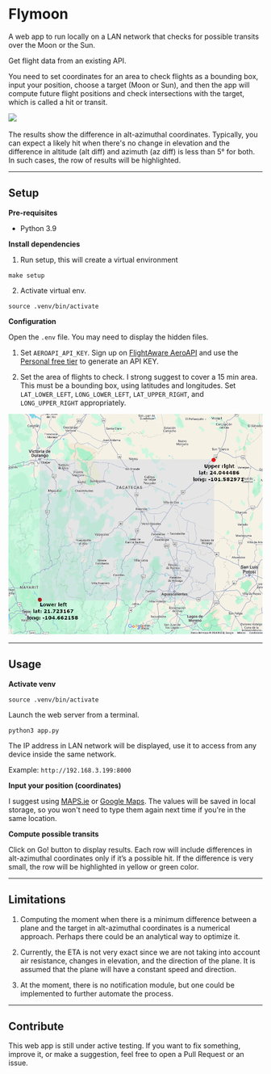 # Flymoon

A web app to run locally on a LAN network that checks for possible transits over the Moon or the Sun.

Get flight data from an existing API.

You need to set coordinates for an area to check flights as a bounding box, input your position, choose a target (Moon or Sun), and then the app will compute future flight positions and check intersections with the target, which is called a hit or transit.

![](data/assets/flymoon.png)


The results show the difference in alt-azimuthal coordinates. Typically, you can expect a likely hit when there's no change in elevation and the difference in altitude (alt diff) and azimuth (az diff) is less than 5° for both. In such cases, the row of results will be highlighted.


--------


## Setup

**Pre-requisites**

- Python 3.9

**Install dependencies**

1) Run setup, this will create a virtual environment

```shell
make setup
```

2) Activate virtual env.

```shell
source .venv/bin/activate
```

**Configuration**

Open the `.env` file. You may need to display the hidden files.

1) Set `AEROAPI_API_KEY`. Sign up on [FlightAware AeroAPI](https://www.flightaware.com/commercial/aeroapi/) and use the [Personal free tier](https://www.flightaware.com/aeroapi/signup/personal) to generate an API KEY.

2) Set the area of flights to check. I strong suggest to cover a 15 min area. This must be a bounding box, using latitudes and longitudes. Set `LAT_LOWER_LEFT`, `LONG_LOWER_LEFT`, `LAT_UPPER_RIGHT`, and `LONG_UPPER_RIGHT` appropriately.


![](data/assets/bounding-box-example.png)


--------


## Usage


**Activate venv**

```shell
source .venv/bin/activate
```

Launch the web server from a terminal.

```shell
python3 app.py
```

The IP address in LAN network will be displayed, use it to access from any device inside the same network.

Example: `http://192.168.3.199:8000`

**Input your position (coordinates)**

I suggest using [MAPS.ie](https://www.maps.ie/coordinates.html#google_vignette) or [Google Maps](https://maps.google.com/). The values will be saved in local storage, so you won't need to type them again next time if you're in the same location.


**Compute possible transits**

Click on Go! button to display results. Each row will include differences in alt-azimuthal coordinates only if it’s a possible hit. If the difference is very small, the row will be highlighted in yellow or green color.


--------


## Limitations

1) Computing the moment when there is a minimum difference between a plane and the target in alt-azimuthal coordinates is a numerical approach. Perhaps there could be an analytical way to optimize it.

2) Currently, the ETA is not very exact since we are not taking into account air resistance, changes in elevation, and the direction of the plane. It is assumed that the plane will have a constant speed and direction.

3) At the moment, there is no notification module, but one could be implemented to further automate the process.


--------


## Contribute

This web app is still under active testing. If you want to fix something, improve it, or make a suggestion, feel free to open a Pull Request or an issue.